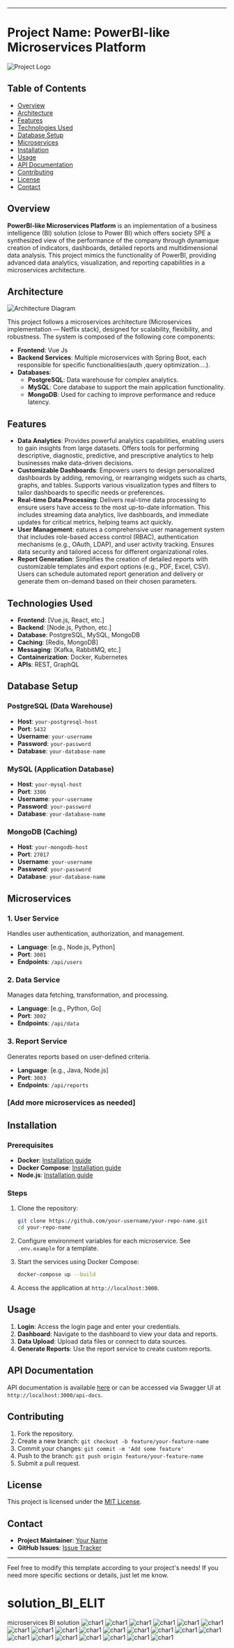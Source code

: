 
---

# Project Name: PowerBI-like Microservices Platform

![Project Logo](./full-version/public/logo.png)

## Table of Contents

- [Overview](#overview)
- [Architecture](#architecture)
- [Features](#features)
- [Technologies Used](#technologies-used)
- [Database Setup](#database-setup)
- [Microservices](#microservices)
- [Installation](#installation)
- [Usage](#usage)
- [API Documentation](#api-documentation)
- [Contributing](#contributing)
- [License](#license)
- [Contact](#contact)

## Overview

**PowerBI-like Microservices Platform** is an implementation of a business intelligence (BI) solution (close to Power BI) which offers society SPE a synthesized view of the performance of the company through dynamique creation of indicators, dashboards, detailed reports and multidimensional data analysis. This project mimics the functionality of PowerBI, providing advanced data analytics, visualization, and reporting capabilities in a microservices architecture.

## Architecture

![Architecture Diagram](./arch_micro.png)

This project follows a microservices architecture (Microservices implementation — Netflix stack), designed for scalability, flexibility, and robustness. The system is composed of the following core components:

- **Frontend**: Vue Js
- **Backend Services**: Multiple microservices with Spring Boot, each responsible for specific functionalities(auth ,query optimization....).
- **Databases**: 
  - **PostgreSQL**: Data warehouse for complex analytics.
  - **MySQL**: Core database to support the main application functionality.
  - **MongoDB**: Used for caching to improve performance and reduce latency.

## Features

- **Data Analytics**: Provides powerful analytics capabilities, enabling users to gain insights from large datasets. Offers tools for performing descriptive, diagnostic, predictive, and prescriptive analytics to help businesses make data-driven decisions.
- **Customizable Dashboards**: Empowers users to design personalized dashboards by adding, removing, or rearranging widgets such as charts, graphs, and tables. Supports various visualization types and filters to tailor dashboards to specific needs or preferences.
- **Real-time Data Processing**: Delivers real-time data processing to ensure users have access to the most up-to-date information. This includes streaming data analytics, live dashboards, and immediate updates for critical metrics, helping teams act quickly.
- **User Management**: eatures a comprehensive user management system that includes role-based access control (RBAC), authentication mechanisms (e.g., OAuth, LDAP), and user activity tracking. Ensures data security and tailored access for different organizational roles.
- **Report Generation**: Simplifies the creation of detailed reports with customizable templates and export options (e.g., PDF, Excel, CSV). Users can schedule automated report generation and delivery or generate them on-demand based on their chosen parameters.

## Technologies Used

- **Frontend**: [Vue.js, React, etc.]
- **Backend**: [Node.js, Python, etc.]
- **Database**: PostgreSQL, MySQL, MongoDB
- **Caching**: [Redis, MongoDB]
- **Messaging**: [Kafka, RabbitMQ, etc.]
- **Containerization**: Docker, Kubernetes
- **APIs**: REST, GraphQL

## Database Setup

### PostgreSQL (Data Warehouse)

- **Host**: `your-postgresql-host`
- **Port**: `5432`
- **Username**: `your-username`
- **Password**: `your-password`
- **Database**: `your-database-name`

### MySQL (Application Database)

- **Host**: `your-mysql-host`
- **Port**: `3306`
- **Username**: `your-username`
- **Password**: `your-password`
- **Database**: `your-database-name`

### MongoDB (Caching)

- **Host**: `your-mongodb-host`
- **Port**: `27017`
- **Username**: `your-username`
- **Password**: `your-password`
- **Database**: `your-database-name`

## Microservices

### 1. **User Service**

Handles user authentication, authorization, and management.

- **Language**: [e.g., Node.js, Python]
- **Port**: `3001`
- **Endpoints**: `/api/users`

### 2. **Data Service**

Manages data fetching, transformation, and processing.

- **Language**: [e.g., Python, Go]
- **Port**: `3002`
- **Endpoints**: `/api/data`

### 3. **Report Service**

Generates reports based on user-defined criteria.

- **Language**: [e.g., Java, Node.js]
- **Port**: `3003`
- **Endpoints**: `/api/reports`

### [Add more microservices as needed]

## Installation

### Prerequisites

- **Docker**: [Installation guide](https://docs.docker.com/get-docker/)
- **Docker Compose**: [Installation guide](https://docs.docker.com/compose/install/)
- **Node.js**: [Installation guide](https://nodejs.org/)

### Steps

1. Clone the repository:

    ```bash
    git clone https://github.com/your-username/your-repo-name.git
    cd your-repo-name
    ```

2. Configure environment variables for each microservice. See `.env.example` for a template.

3. Start the services using Docker Compose:

    ```bash
    docker-compose up --build
    ```

4. Access the application at `http://localhost:3000`.

## Usage

1. **Login**: Access the login page and enter your credentials.
2. **Dashboard**: Navigate to the dashboard to view your data and reports.
3. **Data Upload**: Upload data files or connect to data sources.
4. **Generate Reports**: Use the report service to create custom reports.

## API Documentation

API documentation is available [here](./path-to-api-docs.md) or can be accessed via Swagger UI at `http://localhost:3000/api-docs`.

## Contributing

1. Fork the repository.
2. Create a new branch: `git checkout -b feature/your-feature-name`
3. Commit your changes: `git commit -m 'Add some feature'`
4. Push to the branch: `git push origin feature/your-feature-name`
5. Submit a pull request.

## License

This project is licensed under the [MIT License](./LICENSE).

## Contact

- **Project Maintainer**: [Your Name](mailto:your-email@example.com)
- **GitHub Issues**: [Issue Tracker](https://github.com/your-username/your-repo-name/issues)

---

Feel free to modify this template according to your project's needs! If you need more specific sections or details, just let me know.

# solution_BI_ELIT
 microservices BI solution
 ![char1](https://github.com/islemmohamed/solution_BI_ELIT/blob/main/login.png)
 ![char1](https://github.com/islemmohamed/solution_BI_ELIT/blob/main/login%20chargement.png)
 ![char1](https://github.com/islemmohamed/solution_BI_ELIT/blob/main/dashboard.png)
 ![char1](https://github.com/islemmohamed/solution_BI_ELIT/blob/main/query%20creator.png)
 ![char1](https://github.com/islemmohamed/solution_BI_ELIT/blob/main/query%20creator%202.png)
 ![char1](https://github.com/islemmohamed/solution_BI_ELIT/blob/main/query%20creator%203.png)
 ![char1](https://github.com/islemmohamed/solution_BI_ELIT/blob/main/query%20creator%204.png)
 ![char1](https://github.com/islemmohamed/solution_BI_ELIT/blob/main/query%20creator%20after%20done.png)
 ![char1](https://github.com/islemmohamed/solution_BI_ELIT/blob/main/create%20chart.png)
 ![char1](https://github.com/islemmohamed/solution_BI_ELIT/blob/main/chart%201.png)
 ![char1](https://github.com/islemmohamed/solution_BI_ELIT/blob/main/chart%202.png)
 ![char1](https://github.com/islemmohamed/solution_BI_ELIT/blob/main/chart%203.png)
 ![char1](https://github.com/islemmohamed/solution_BI_ELIT/blob/main/export%20excel.png)
 ![char1](https://github.com/islemmohamed/solution_BI_ELIT/blob/main/query%20saver.png)
 ![char1](https://github.com/islemmohamed/solution_BI_ELIT/blob/main/partage%20query.png)
 ![char1](https://github.com/islemmohamed/solution_BI_ELIT/blob/main/insert%20query%20into%20report.png)
 ![char1](https://github.com/islemmohamed/solution_BI_ELIT/blob/main/report%20saver.png)
 ![char1](https://github.com/islemmohamed/solution_BI_ELIT/blob/main/create%20rapport.png)
 ![char1](https://github.com/islemmohamed/solution_BI_ELIT/blob/main/import%20Excel.png)
 ![char1](https://github.com/islemmohamed/solution_BI_ELIT/blob/main/user%20settings.png)
 ![char1](https://github.com/islemmohamed/solution_BI_ELIT/blob/main/edit%20delete%20user.png)
 ![char1](https://github.com/islemmohamed/solution_BI_ELIT/blob/main/liste%20users.png)

